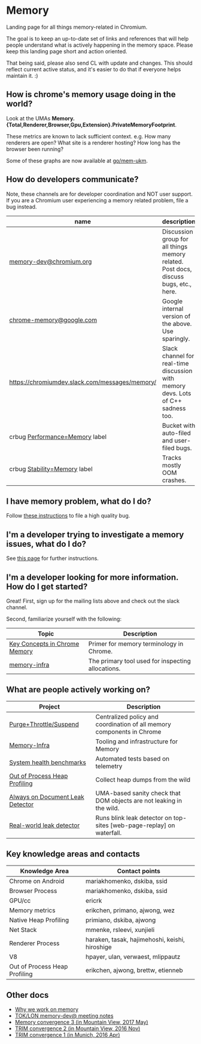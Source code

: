 # Memory

Landing page for all things memory-related in Chromium.

The goal is to keep an up-to-date set of links and references that will
help people understand what is actively happening in the memory space. Please keep
this landing page short and action oriented.

That being said, please also send CL with update and changes. This should
reflect current active status, and it's easier to do that if everyone helps
maintain it. :)

## How is chrome's memory usage doing in the world?

Look at the UMAs **Memory.{Total,Renderer,Browser,Gpu,Extension}.PrivateMemoryFootprint**.

These metrics are known to lack sufficient context. e.g. How many renderers are open? What site is a renderer hosting? How long has the browser been running?

Some of these graphs are now available at [go/mem-ukm](http://go/mem-ukm).


## How do developers communicate?

Note, these channels are for developer coordination and NOT user support. If
you are a Chromium user experiencing a memory related problem, file a bug
instead.

| name | description |
|------|-------------|
| [memory-dev@chromium.org]() | Discussion group for all things memory related. Post docs, discuss bugs, etc., here. |
| chrome-memory@google.com | Google internal version of the above. Use sparingly. |
| https://chromiumdev.slack.com/messages/memory/ | Slack channel for real-time discussion with memory devs. Lots of C++ sadness too. |
| crbug [Performance=Memory](https://bugs.chromium.org/p/chromium/issues/list?can=2&q=Performance%3DMemory) label | Bucket with auto-filed and user-filed bugs. |
| crbug [Stability=Memory](https://bugs.chromium.org/p/chromium/issues/list?can=2&q=Stability%3DMemory) label | Tracks mostly OOM crashes. |


## I have memory problem, what do I do?

Follow [these instructions](/docs/memory/filing_memory_bugs.md) to file a high
quality bug.

## I'm a developer trying to investigate a memory issues, what do I do?

See [this page](/docs/memory/debugging_memory_issues.md) for further instructions.

## I'm a developer looking for more information. How do I get started?

Great! First, sign up for the mailing lists above and check out the slack channel.

Second, familiarize yourself with the following:

| Topic | Description |
|-------|-------------|
| [Key Concepts in Chrome Memory](/docs/memory/key_concepts.md) | Primer for memory terminology in Chrome. |
| [memory-infra](/docs/memory-infra/README.md) | The primary tool used for inspecting allocations. |

## What are people actively working on?
| Project | Description |
|---------|-------------|
|  [Purge+Throttle/Suspend](https://docs.google.com/document/d/1EgLimgxWK5DGhptnNVbEGSvVn6Q609ZJaBkLjEPRJvI/edit) | Centralized policy and coordination of all memory components in Chrome |
| [Memory-Infra](/docs/memory-infra/README.md) | Tooling and infrastructure for Memory |
| [System health benchmarks](https://docs.google.com/document/d/1pEeCnkbtrbsK3uuPA-ftbg4kzM4Bk7a2A9rhRYklmF8/edit?usp=sharing) | Automated tests based on telemetry |
| [Out of Process Heap Profiling](https://docs.google.com/document/d/1zKNGByeouYz9E719J8dmKNepLLanCNUq310gbzjiHOg/edit#heading=h.aabxwucn5hhp) | Collect heap dumps from the wild |
| [Always on Document Leak Detector](https://bugs.chromium.org/p/chromium/issues/detail?id=757374) | UMA-based sanity check that DOM objects are not leaking in the wild. |
| [Real-world leak detector](https://bugs.chromium.org/p/chromium/issues/detail?id=763280) | Runs blink leak detector on top-sites [web-page-replay] on waterfall.


## Key knowledge areas and contacts
| Knowledge Area | Contact points |
|----------------|----------------|
| Chrome on Android | mariakhomenko, dskiba, ssid |
| Browser Process | mariakhomenko, dskiba, ssid |
| GPU/cc | ericrk |
| Memory metrics | erikchen, primano, ajwong, wez |
| Native Heap Profiling | primiano, dskiba, ajwong |
| Net Stack | mmenke, rsleevi, xunjieli |
| Renderer Process | haraken, tasak, hajimehoshi, keishi, hiroshige |
| V8 | hpayer, ulan, verwaest, mlippautz |
| Out of Process Heap Profiling | erikchen, ajwong, brettw, etienneb


## Other docs
  * [Why we work on memory](https://docs.google.com/document/d/1jhERqimO-LtuplzQzbBv1vK7SVOh63AMf2irJI2LOqU/edit)
  * [TOK/LON memory-dev@ meeting notes](https://docs.google.com/document/d/1tCTw9lnjs85t8GFiiyae2hbu6lrz8kysFCgMCKUvcXo/edit)
  * [Memory convergence 3 (in Mountain View, 2017 May)](https://docs.google.com/document/d/1FBIqBGIa0DSaFsh-QjmVvoC82pGuOgiQDIhc8-vzXbQ/edit)
  * [TRIM convergence 2 (in Mountain View, 2016 Nov)](https://docs.google.com/document/d/17Kef7UxjR6VW_ehVbsc-DI0IU7TQk-2C56JSbzbPuhA/edit)
  * [TRIM convergence 1 (in Munich, 2016 Apr)](https://docs.google.com/document/d/1PGcM6iVBp0OYh3m8xGQhOgkQK0obQy8YWwoefP9NZCA/edit#)

